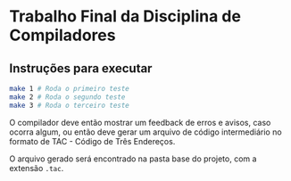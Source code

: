 # Trabalho Final da Disciplina de Compiladores

## Instruções para executar

```bash
make 1 # Roda o primeiro teste
make 2 # Roda o segundo teste
make 3 # Roda o terceiro teste
```

O compilador deve então mostrar um feedback de erros e avisos, caso ocorra algum, ou então deve gerar um arquivo de código intermediário no formato de TAC - Código de Três Endereços.

O arquivo gerado será encontrado na pasta base do projeto, com a extensão `.tac`.
